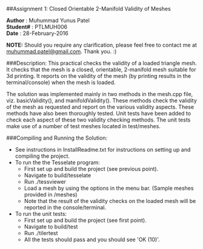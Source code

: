 ##Assignment 1: Closed Orientable 2-Manifold Validity of Meshes

**Author** : Muhummad Yunus Patel  
**Student#** : PTLMUH006  
**Date** : 28-February-2016

**NOTE:** Should you require any clarification, please feel free to contact me
 at muhummad.patel@gmail.com. Thank you. :)

###Description:
This practical checks the validity of a loaded triangle mesh. It checks that the mesh is a closed, orientable, 2-manifold mesh suitable for 3d printing. It reports on the validity of the mesh (by printing results in the terminal/console) when the mesh is loaded.

The solution was implemented mainly in two methods in the mesh.cpp file, viz. basicValidity(), and manifoldValidity(). These methods check the validity of the mesh as requested and report on the various validity aspects. These methods have also been thoroughly tested. Unit tests have been added to check each aspect of these two validity checking methods. The unit tests make use of a number of test meshes located in test/meshes.

###Compiling and Running the Solution:
* See instructions in InstallReadme.txt for instructions on setting up and compiling the project.
* To run the the Tesselate program:
    * First set up and build the project (see previous point).
    * Navigate to build/tesselate
    * Run ./tessviewer
    * Load a mesh by using the options in the menu bar. (Sample meshes provided in /meshes)
    * Note that the result of the validity checks on the loaded mesh will be reported in the console/terminal.
* To run the unit tests:
    * First set up and build the project (see first point).
    * Navigate to build/test
    * Run ./tilertest
    * All the tests should pass and you should see 'OK (10)'.
